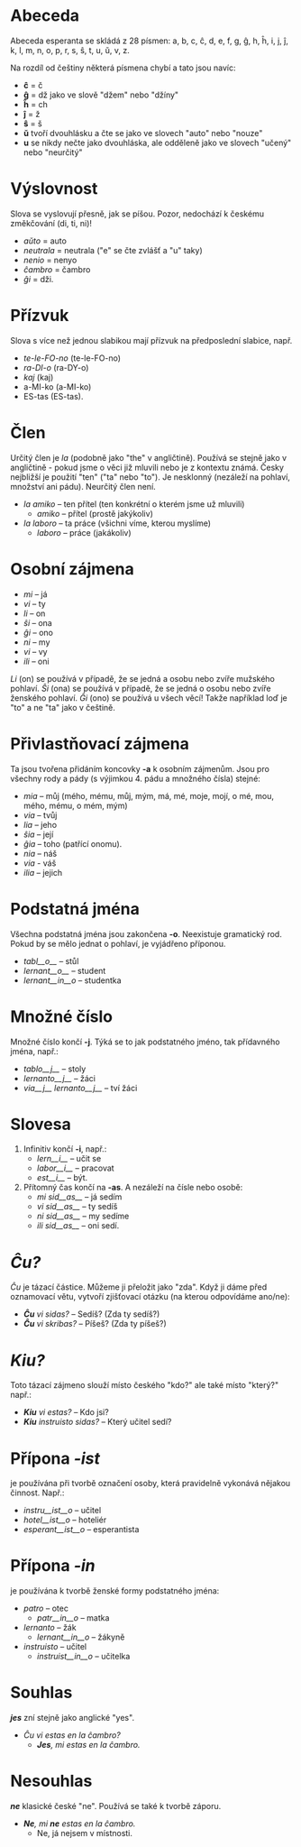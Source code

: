 # Abeceda

Abeceda esperanta se skládá z 28 písmen: a, b, c, ĉ, d, e, f, g, ĝ, h, ĥ, i, j, ĵ, k, l, m, n, o, p, r, s, ŝ, t, u, ŭ, v, z.

Na rozdíl od češtiny některá písmena chybí a tato jsou navíc:

- __ĉ__ = č
- __ĝ__ = dž jako ve slově "džem" nebo "džíny"
- __ĥ__ = ch
- __ĵ__ = ž 
- __ŝ__ = š
- __ŭ__ tvoří dvouhlásku a čte se jako ve slovech "auto" nebo "nouze"
- __u__ se nikdy nečte jako dvouhláska, ale odděleně jako ve slovech "učený" nebo "neurčitý"


# Výslovnost

Slova se vyslovují přesně, jak se píšou.
Pozor, nedochází k českému změkčování (di, ti, ni)! 

- *aŭto* = auto
- *neutrala* = neutrala ("e" se čte zvlášť a "u" taky)
- *nenio* = nenyo
- *ĉambro* = čambro
- *ĝi* = dži.

# Přízvuk

Slova s více než jednou slabikou mají přízvuk na předposlední slabice, např.

- *te-le-FO-no* (te-le-FO-no)
- *ra-DI-o* (ra-DY-o)
- *kaj* (kaj)
- a-MI-ko (a-MI-ko)
- ES-tas (ES-tas).

# Člen

Určitý člen je *la* (podobně jako "the" v angličtině). Používá se stejně jako v angličtině - pokud jsme o věci již mluvili nebo je z kontextu známá. Česky nejbližší je použití "ten" ("ta" nebo "to"). Je nesklonný (nezáleží na pohlaví, množství ani pádu). Neurčitý člen není.

- *la amiko* – ten přítel (ten konkrétní o kterém jsme už mluvili)
  - *amiko* – přítel (prostě jakýkoliv)
- *la laboro* – ta práce (všichni víme, kterou myslíme)
  - *laboro* – práce (jakákoliv)

# Osobní zájmena

- *mi* – já
- *vi* – ty
- *li* – on
- *ŝi* – ona
- *ĝi* – ono
- *ni* – my
- *vi* – vy
- *ili* – oni

*Li* (on) se používá v případě, že se jedná a osobu nebo zvíře mužského pohlaví.
*Ŝi* (ona) se používá v případě, že se jedná o osobu nebo zvíře ženského pohlaví.
*Ĝi* (ono) se používá u všech věcí! Takže například loď je "to" a ne "ta" jako v češtině.

# Přivlastňovací zájmena

Ta jsou tvořena přidáním koncovky __-a__ k osobním zájmenům. Jsou pro všechny rody a pády (s výjimkou 4. pádu a množného čísla) stejné:

- *mia* – můj (mého, mému, můj, mým, má, mé, moje, mojí, o mé, mou, mého, mému, o mém, mým)
- *via* – tvůj
- *lia* – jeho
- *ŝia* – její
- *ĝia* – toho (patřící onomu).
- *nia* – náš
- *via* - váš
- *ilia* – jejich

# Podstatná jména

Všechna podstatná jména jsou zakončena __-o__. Neexistuje gramatický rod. Pokud by se mělo jednat o pohlaví, je vyjádřeno příponou.

- *tabl__o__* – stůl
- *lernant__o__* – student
- *lernant__in__o* – studentka

# Množné číslo

Množné číslo končí __-j__. Týká se to jak podstatného jméno, tak přídavného jména, např.:

- *tablo__j__* – stoly
- *lernanto__j__* – žáci
- *via__j__ lernanto__j__* – tví žáci

# Slovesa

1. Infinitiv končí __-i__, např.:
   - *lern__i__* – učit se
   - *labor__i__* – pracovat
   - *est__i__* – být.
2. Přítomný čas končí na __-as__. A nezáleží na čísle nebo osobě:
   - *mi sid__as__* – já sedím
   - *vi sid__as__* – ty sedíš
   - *ni sid__as__* – my sedíme
   - *ili sid__as__* – oni sedí.

# *Ĉu?*

*Ĉu* je tázací částice. Můžeme ji přeložit jako "zda". Když ji dáme před oznamovací větu, vytvoří zjišťovací otázku (na kterou odpovídáme ano/ne):

- *__Ĉu__ vi sidas?* – Sedíš? (Zda ty sedíš?)
- *__Ĉu__ vi skribas?* – Píšeš? (Zda ty píšeš?)

# *Kiu?*

Toto tázací zájmeno slouží místo českého "kdo?" ale také místo "který?" např.:

- *__Kiu__ vi estas?* – Kdo jsi?
- *__Kiu__ instruisto sidas?* – Který učitel sedí?


# Přípona *-ist*

je používána při tvorbě označení osoby, která pravidelně vykonává nějakou činnost. Např.:


- *instru__ist__o* – učitel
- *hotel__ist__o* – hoteliér
- *esperant__ist__o* – esperantista


# Přípona *-in*

je používána k tvorbě ženské formy podstatného jména:

- *patro* – otec
    - *patr__in__o* – matka
- *lernanto* – žák
    - *lernant__in__o* – žákyně
- *instruisto* – učitel
    - *instruist__in__o* – učitelka

# Souhlas

*__jes__* zní stejně jako anglické "yes".

- *Ĉu vi estas en la ĉambro?* 
  - *__Jes__, mi estas en la ĉambro.* 

# Nesouhlas

*__ne__* klasické české "ne". Používá se také k tvorbě záporu.

- *__Ne__, mi __ne__ estas en la ĉambro.* 
  - Ne, já nejsem v místnosti. 
